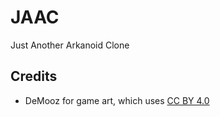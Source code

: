 # JAAC
Just Another Arkanoid Clone

## Credits
- DeMooz for game art, which uses [CC BY 4.0](https://creativecommons.org/licenses/by/4.0/)
